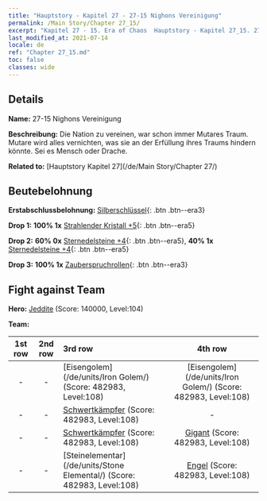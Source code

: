 ```yaml
---
title: "Hauptstory - Kapitel 27 - 27-15 Nighons Vereinigung"
permalink: /Main Story/Chapter 27_15/
excerpt: "Kapitel 27 - 15. Era of Chaos  Hauptstory - Kapitel 27_15. 27-15 Nighons Vereinigung"
last_modified_at: 2021-07-14
locale: de
ref: "Chapter 27_15.md"
toc: false
classes: wide
---
```


## Details

 **Name:** 27-15 Nighons Vereinigung

 **Beschreibung:** Die Nation zu vereinen, war schon immer Mutares Traum. Mutare wird alles vernichten, was sie an der Erfüllung ihres Traums hindern könnte. Sei es Mensch oder Drache.

 **Related to:** [Hauptstory Kapitel 27](/de/Main Story/Chapter 27/)

## Beutebelohnung

 **Erstabschlussbelohnung:** [Silberschlüssel](/ItemsDE/con_693/){: .btn .btn--era3}

 **Drop 1:** **100% 1x** [Strahlender Kristall +5](/ItemsDE/mat_101/){: .btn .btn--era5}

 **Drop 2:** **60% 0x** [Sternedelsteine +4](/ItemsDE/mat_93/){: .btn .btn--era5}, **40% 1x** [Sternedelsteine +4](/ItemsDE/mat_93/){: .btn .btn--era5}

 **Drop 3:** **100% 1x** [Zauberspruchrollen](/ItemsDE/con_694/){: .btn .btn--era3}


## Fight against Team
 **Hero:** [Jeddite](/de/heroes/Jeddite/) (Score: 140000, Level:104)

 **Team:**


  | 1st row | 2nd row | 3rd row | 4th row |
  |:----:|:----:|:----|:----:|
  | - | - | [Eisengolem](/de/units/Iron Golem/) (Score: 482983, Level:108)  | [Eisengolem](/de/units/Iron Golem/) (Score: 482983, Level:108)  |
  | - | - | [Schwertkämpfer](/de/units/Swordsman/) (Score: 482983, Level:108)  | - |
  | - | - | [Schwertkämpfer](/de/units/Swordsman/) (Score: 482983, Level:108)  | [Gigant](/de/units/Giant/) (Score: 482983, Level:108)  |
  | - | - | [Steinelementar](/de/units/Stone Elemental/) (Score: 482983, Level:108)  | [Engel](/de/units/Angel/) (Score: 482983, Level:108)  |


